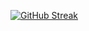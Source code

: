 [![GitHub Streak](http://github-readme-streak-stats.herokuapp.com?user=Neice76&theme=dark)](https://git.io/streak-stats)
